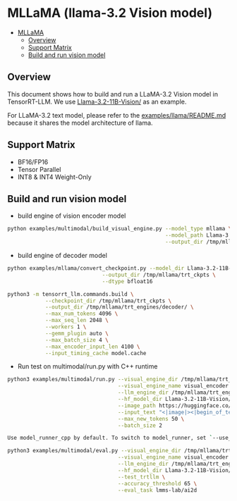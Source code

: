 # MLLaMA (llama-3.2 Vision model)

- [MLLaMA](#mllama-llama-32-vision-model)
  - [Overview](#overview)
  - [Support Matrix](#support-matrix)
  - [Build and run vision model](#build-and-run-vision-model)

## Overview

This document shows how to build and run a LLaMA-3.2 Vision model in TensorRT-LLM. We use [Llama-3.2-11B-Vision/](https://huggingface.co/meta-llama/Llama-3.2-11B-Vision) as an example.

For LLaMA-3.2 text model, please refer to the [examples/llama/README.md](../llama/README.md) because it shares the model architecture of llama.

## Support Matrix
  * BF16/FP16
  * Tensor Parallel
  * INT8 & INT4 Weight-Only

## Build and run vision model

* build engine of vision encoder model

```bash
python examples/multimodal/build_visual_engine.py --model_type mllama \
                                                  --model_path Llama-3.2-11B-Vision/ \
                                                  --output_dir /tmp/mllama/trt_engines/encoder/
```

* build engine of decoder model

```bash
python examples/mllama/convert_checkpoint.py --model_dir Llama-3.2-11B-Vision/ \
                              --output_dir /tmp/mllama/trt_ckpts \
                              --dtype bfloat16

python3 -m tensorrt_llm.commands.build \
            --checkpoint_dir /tmp/mllama/trt_ckpts \
            --output_dir /tmp/mllama/trt_engines/decoder/ \
            --max_num_tokens 4096 \
            --max_seq_len 2048 \
            --workers 1 \
            --gemm_plugin auto \
            --max_batch_size 4 \
            --max_encoder_input_len 4100 \
            --input_timing_cache model.cache
```

* Run test on multimodal/run.py with C++ runtime

```bash
python3 examples/multimodal/run.py --visual_engine_dir /tmp/mllama/trt_engines/encoder/ \
                                   --visual_engine_name visual_encoder.engine \
                                   --llm_engine_dir /tmp/mllama/trt_engines/decoder/ \
                                   --hf_model_dir Llama-3.2-11B-Vision/ \
                                   --image_path https://huggingface.co/datasets/huggingface/documentation-images/resolve/0052a70beed5bf71b92610a43a52df6d286cd5f3/diffusers/rabbit.jpg \
                                   --input_text "<|image|><|begin_of_text|>If I had to write a haiku for this one" \
                                   --max_new_tokens 50 \
                                   --batch_size 2

Use model_runner_cpp by default. To switch to model_runner, set `--use_py_session` in the command mentioned above.

python3 examples/multimodal/eval.py --visual_engine_dir /tmp/mllama/trt_engines/encoder/ \
                                   --visual_engine_name visual_encoder.engine \
                                   --llm_engine_dir /tmp/mllama/trt_engines/decoder/ \
                                   --hf_model_dir Llama-3.2-11B-Vision/ \
                                   --test_trtllm \
                                   --accuracy_threshold 65 \
                                   --eval_task lmms-lab/ai2d
```
